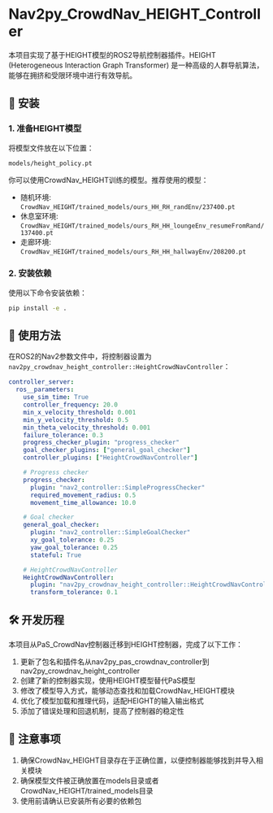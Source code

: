 # Nav2py_CrowdNav_HEIGHT_Controller

本项目实现了基于HEIGHT模型的ROS2导航控制器插件。HEIGHT (Heterogeneous Interaction Graph Transformer) 是一种高级的人群导航算法，能够在拥挤和受限环境中进行有效导航。

## 📌 安装

### **1. 准备HEIGHT模型**

将模型文件放在以下位置：

```bash
models/height_policy.pt
```

你可以使用CrowdNav_HEIGHT训练的模型。推荐使用的模型：

- 随机环境: `CrowdNav_HEIGHT/trained_models/ours_HH_RH_randEnv/237400.pt`
- 休息室环境: `CrowdNav_HEIGHT/trained_models/ours_RH_HH_loungeEnv_resumeFromRand/137400.pt`
- 走廊环境: `CrowdNav_HEIGHT/trained_models/ours_RH_HH_hallwayEnv/208200.pt`

### **2. 安装依赖**

使用以下命令安装依赖：

```bash
pip install -e .
```

## 🔧 使用方法

在ROS2的Nav2参数文件中，将控制器设置为`nav2py_crowdnav_height_controller::HeightCrowdNavController`：

```yaml
controller_server:
  ros__parameters:
    use_sim_time: True
    controller_frequency: 20.0
    min_x_velocity_threshold: 0.001
    min_y_velocity_threshold: 0.5
    min_theta_velocity_threshold: 0.001
    failure_tolerance: 0.3
    progress_checker_plugin: "progress_checker"
    goal_checker_plugins: ["general_goal_checker"]
    controller_plugins: ["HeightCrowdNavController"]

    # Progress checker
    progress_checker:
      plugin: "nav2_controller::SimpleProgressChecker"
      required_movement_radius: 0.5
      movement_time_allowance: 10.0

    # Goal checker
    general_goal_checker:
      plugin: "nav2_controller::SimpleGoalChecker"
      xy_goal_tolerance: 0.25
      yaw_goal_tolerance: 0.25
      stateful: True

    # HeightCrowdNavController
    HeightCrowdNavController:
      plugin: "nav2py_crowdnav_height_controller::HeightCrowdNavController"
      transform_tolerance: 0.1
```

## 🛠️ 开发历程

本项目从PaS_CrowdNav控制器迁移到HEIGHT控制器，完成了以下工作：

1. 更新了包名和插件名从nav2py_pas_crowdnav_controller到nav2py_crowdnav_height_controller
2. 创建了新的控制器实现，使用HEIGHT模型替代PaS模型
3. 修改了模型导入方式，能够动态查找和加载CrowdNav_HEIGHT模块
4. 优化了模型加载和推理代码，适配HEIGHT的输入输出格式
5. 添加了错误处理和回退机制，提高了控制器的稳定性

## 📝 注意事项

1. 确保CrowdNav_HEIGHT目录存在于正确位置，以便控制器能够找到并导入相关模块
2. 确保模型文件被正确放置在models目录或者CrowdNav_HEIGHT/trained_models目录
3. 使用前请确认已安装所有必要的依赖包


